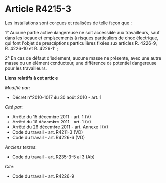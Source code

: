 # Article R4215-3

Les installations sont conçues et réalisées de telle façon que : 

1° Aucune partie active dangereuse ne soit accessible aux travailleurs, sauf dans les locaux et emplacements à risques
particuliers de choc électrique, qui font l'objet de prescriptions particulières fixées aux articles R. 4226-9, R. 4226-10 et
R. 4226-11 ;

2° En cas de défaut d'isolement, aucune masse ne présente, avec une autre masse ou un élément conducteur, une différence de
potentiel dangereuse pour les travailleurs.

**Liens relatifs à cet article**

_Modifié par_:

  - Décret n°2010-1017 du 30 août 2010 - art. 1

_Cité par_:

  - Arrêté du 15 décembre 2011 - art. 1 (V)
  - Arrêté du 16 décembre 2011 - art. 1 (V)
  - Arrêté du 26 décembre 2011 - art. Annexe I (V)
  - Code du travail - art. R4211-3 (VD)
  - Code du travail - art. R4226-6 (VD)

_Anciens textes_:

  - Code du travail - art. R235-3-5 al 3 (Ab)

_Cite_:

  - Code du travail - art. R4226-9
